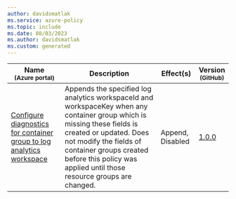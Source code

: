 ```yaml
---
author: davidsmatlak
ms.service: azure-policy
ms.topic: include
ms.date: 08/03/2023
ms.author: davidsmatlak
ms.custom: generated
---
```


|Name<br /><sub>(Azure portal)</sub> |Description |Effect(s) |Version<br /><sub>(GitHub)</sub> |
|---|---|---|---|
|[Configure diagnostics for container group to log analytics workspace](https://portal.azure.com/#blade/Microsoft_Azure_Policy/PolicyDetailBlade/definitionId/%2Fproviders%2FMicrosoft.Authorization%2FpolicyDefinitions%2F21c469fa-a887-4363-88a9-60bfd6911a15) |Appends the specified log analytics workspaceId and workspaceKey when any container group which is missing these fields is created or updated. Does not modify the fields of container groups created before this policy was applied until those resource groups are changed. |Append, Disabled |[1.0.0](https://github.com/Azure/azure-policy/blob/master/built-in-policies/policyDefinitions/Container%20Instances/ContainerInstance_LogAnalytics_Append.json) |

